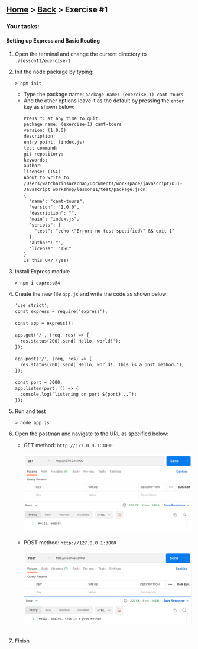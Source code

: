 ## [Home](../../../README.md) > [Back](../lesson.md) > Exercise #1

### Your tasks:

#### Setting up Express and Basic Routing

1. Open the terminal and change the current directory to `./lesson11/exercise-1`
2. Init the node package by typing:

   ```
   > npm init
   ```

   - Type the package name: `package name: (exercise-1) camt-tours`
   - And the other options leave it as the default by pressing the `enter` key as shown below:
     ```
     Press ^C at any time to quit.
     package name: (exercise-1) camt-tours
     version: (1.0.0)
     description:
     entry point: (index.js)
     test command:
     git repository:
     keywords:
     author:
     license: (ISC)
     About to write to /Users/watcharinsarachai/Documents/workspace/javascript/DII-Javascript workshop/lesson11/test/package.json:
     {
       "name": "camt-tours",
       "version": "1.0.0",
       "description": "",
       "main": "index.js",
       "scripts": {
         "test": "echo \"Error: no test specified\" && exit 1"
       },
       "author": "",
       "license": "ISC"
     }
     Is this OK? (yes)
     ```

3. Install Express module

   ```
   > npm i express@4
   ```

4. Create the new file `app.js` and write the code as shown below:

   ```
   'use strict';
   const express = require('express');

   const app = express();

   app.get('/', (req, res) => {
     res.status(200).send('Hello, world!');
   });

   app.post('/', (req, res) => {
     res.status(200).send('Hello, world!. This is a post method.');
   });

   const port = 3000;
   app.listen(port, () => {
     console.log(`listening on port ${port}...`);
   });
   ```

5. Run and test
   ```
   > node app.js
   ```
6. Open the postman and navigate to the URL as specified below:
   - GET method: `http://127.0.0.1:3000`
     <br/><br/><img width="512" src="img/img.png"/><br/><br/>
   - POST method: `http://127.0.0.1:3000`
     <br/><br/><img width="512" src="img/img2.png"/><br/><br/>
7. Finish
